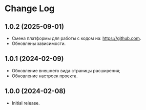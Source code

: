 # Change Log

## 1.0.2 (2025-09-01)

- Смена платформы для работы с кодом на: https://github.com.
- Обновлены зависимости.

## 1.0.1 (2024-02-09)

- Обновление внешнего вида страницы расширения;
- Обновление настроек проекта.

## 1.0.0 (2024-02-08)

- Initial release.
